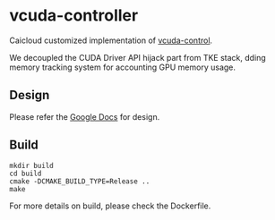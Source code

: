 # vcuda-controller

Caicloud customized implementation of [vcuda-control](https://github.com/tkestack/vcuda-controller). 

We decoupled the CUDA Driver API hijack part from TKE stack, dding memory tracking system for accounting GPU memory usage.


## Design

Please refer the [Google Docs](https://docs.google.com/document/d/1UX6nEOVFCtyNGGrQLdYnDWVche98pbfhPDwBgYa5AP8/edit) for design.

## Build

```shell
mkdir build
cd build
cmake -DCMAKE_BUILD_TYPE=Release ..
make
```

For more details on build, please check the Dockerfile.